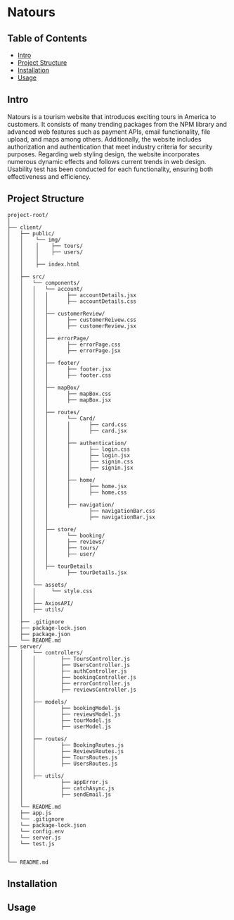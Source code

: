 # Natours

## Table of Contents

- [Intro](#Intro)
- [Project Structure](#project-structure)
- [Installation](#installation)
- [Usage](#usage)
  
## Intro
Natours is a tourism website that introduces exciting tours in America to customers. It consists of many trending packages from the NPM library and advanced web features such as payment APIs, email functionality, file upload, and maps among others. Additionally, the website includes authorization and authentication that meet industry criteria for security purposes.
Regarding web styling design, the website incorporates numerous dynamic effects and follows current trends in web design. Usability test has been conducted for each functionality, ensuring both effectiveness and efficiency.

## Project Structure
```
project-root/
│
├── client/
│   ├── public/
│   │    └── img/
│   │    │    ├── tours/
│   │    │    ├── users/
│   │    │
│   │    ├── index.html
│   │  
│   ├── src/
│   │   └── components/
│   │   │   └── account/
│   │   │   │      ├── accountDetails.jsx
│   │   │   │      ├── accountDetails.css
│   │   │   │
│   │   │   ├── customerReview/
│   │   │   │      ├── customerReivew.css
│   │   │   │      ├── customerReview.jsx
│   │   │   │
│   │   │   ├── errorPage/
│   │   │   │      ├── errorPage.css
│   │   │   │      ├── errorPage.jsx
│   │   │   │
│   │   │   ├── footer/
│   │   │   │      ├── footer.jsx
│   │   │   │      ├── footer.css
│   │   │   │
│   │   │   ├── mapBox/
│   │   │   │      ├── mapBox.css
│   │   │   │      ├── mapBox.jsx
│   │   │   │
│   │   │   ├── routes/
│   │   │   │      └── Card/
│   │   │   │      │      ├── card.css
│   │   │   │      │      ├── card.jsx
│   │   │   │      │
│   │   │   │      ├── authentication/
│   │   │   │      │      ├── login.css
│   │   │   │      │      ├── login.jsx
│   │   │   │      │      ├── signin.css
│   │   │   │      │      ├── signin.jsx
│   │   │   │      │
│   │   │   │      ├── home/
│   │   │   │      │      ├── home.jsx
│   │   │   │      │      ├── home.css
│   │   │   │      │
│   │   │   │      ├── navigation/
│   │   │   │             ├── navigationBar.css
│   │   │   │             ├── navigationBar.jsx
│   │   │   │
│   │   │   ├── store/
│   │   │   │      └── booking/
│   │   │   │      ├── reviews/
│   │   │   │      ├── tours/
│   │   │   │      ├── user/
│   │   │   │
│   │   │   ├── tourDetails
│   │   │          ├── tourDetails.jsx   
│   │   │  
│   │   └── assets/
│   │   │     └── style.css
│   │   │ 
│   │   ├── AxiosAPI/
│   │   ├── utils/
│   │
│   ├── .gitignore
│   ├── package-lock.json
│   ├── package.json
│   └── README.md
├── server/
│   │   └── controllers/
│   │   │        ├── ToursController.js
│   │   │        ├── UsersController.js
│   │   │        ├── authController.js
│   │   │        ├── bookingController.js
│   │   │        ├── errorController.js
│   │   │        ├── reviewsController.js
│   │   │
│   │   ├── models/
│   │   │        ├── bookingModel.js
│   │   │        ├── reviewsModel.js
│   │   │        ├── tourModel.js
│   │   │        ├── userModel.js
│   │   │
│   │   ├── routes/
│   │   │        ├── BookingRoutes.js
│   │   │        ├── ReviewsRoutes.js
│   │   │        ├── ToursRoutes.js
│   │   │        ├── UsersRoutes.js
│   │   │
│   │   ├── utils/
│   │            ├── appError.js
│   │            ├── catchAsync.js
│   │            ├── sendEmail.js
│   │            
│   └── README.md
│   ├── app.js
│   └── .gitignore
│   └── package-lock.json
│   └── config.env
│   └── server.js
│   └── test.js
│
│
└── README.md
```
## Installation

## Usage

